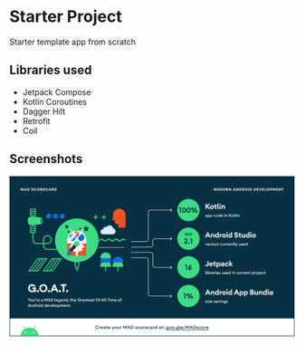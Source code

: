# Starter Project

Starter template app from scratch

## Libraries used
- Jetpack Compose
- Kotlin Coroutines
- Dagger Hilt
- Retrofit
- Coil

## Screenshots
<pre>
<img src="/docs/madscore.png" />
</pre>
